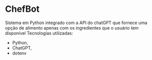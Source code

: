 # ChefBot
Sistema em Python integrado com a API do chatGPT que fornece uma opção de alimento apenas com os ingredientes que o usuário tem disponível 
Tecnologias utilizadas:
- Python,
- ChatGPT,
- dotenv

